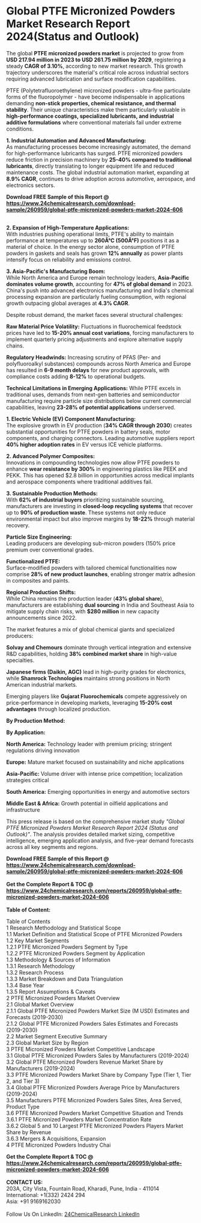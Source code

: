 <h1>Global PTFE Micronized Powders Market Research Report 2024(Status and Outlook)</h1><p>The global <strong>PTFE micronized powders market</strong> is projected to grow from <strong>USD 217.94 million in 2023 to USD 261.75 million by 2029</strong>, registering a steady <strong>CAGR of 3.10%</strong>, according to new market research. This growth trajectory underscores the material's critical role across industrial sectors requiring advanced lubrication and surface modification capabilities.</p><p>PTFE (Polytetrafluoroethylene) micronized powders - ultra-fine particulate forms of the fluoropolymer - have become indispensable in applications demanding <strong>non-stick properties, chemical resistance, and thermal stability</strong>. Their unique characteristics make them particularly valuable in <strong>high-performance coatings, specialized lubricants, and industrial additive formulations</strong> where conventional materials fail under extreme conditions.</p><p><strong>1. Industrial Automation and Advanced Manufacturing:</strong><br>
As manufacturing processes become increasingly automated, the demand for high-performance lubricants has surged. PTFE micronized powders reduce friction in precision machinery by <strong>25-40% compared to traditional lubricants</strong>, directly translating to longer equipment life and reduced maintenance costs. The global industrial automation market, expanding at <strong>8.9% CAGR</strong>, continues to drive adoption across automotive, aerospace, and electronics sectors.</p><div><b>Download FREE Sample of this Report @ 
            <a href="https://www.24chemicalresearch.com/download-sample/260959/global-ptfe-micronized-powders-market-2024-606">
            https://www.24chemicalresearch.com/download-sample/260959/global-ptfe-micronized-powders-market-2024-606</a></b></div><br><p><strong>2. Expansion of High-Temperature Applications:</strong><br>
With industries pushing operational limits, PTFE's ability to maintain performance at temperatures up to <strong>260Â°C (500Â°F)</strong> positions it as a material of choice. In the energy sector alone, consumption of PTFE powders in gaskets and seals has grown <strong>12% annually</strong> as power plants intensify focus on reliability and emissions control.</p><p><strong>3. Asia-Pacific's Manufacturing Boom:</strong><br>
While North America and Europe remain technology leaders, <strong>Asia-Pacific dominates volume growth</strong>, accounting for <strong>47% of global demand</strong> in 2023. China's push into advanced electronics manufacturing and India's chemical processing expansion are particularly fueling consumption, with regional growth outpacing global averages at <strong>4.3% CAGR</strong>.</p><p>Despite robust demand, the market faces several structural challenges:</p><p><strong>Raw Material Price Volatility:</strong> Fluctuations in fluorochemical feedstock prices have led to <strong>15-20% annual cost variations</strong>, forcing manufacturers to implement quarterly pricing adjustments and explore alternative supply chains.</p><p><strong>Regulatory Headwinds:</strong> Increasing scrutiny of PFAS (Per- and polyfluoroalkyl substances) compounds across North America and Europe has resulted in <strong>6-9 month delays</strong> for new product approvals, with compliance costs adding <strong>8-12%</strong> to operational budgets.</p><p><strong>Technical Limitations in Emerging Applications:</strong> While PTFE excels in traditional uses, demands from next-gen batteries and semiconductor manufacturing require particle size distributions below current commercial capabilities, leaving <strong>23-28% of potential applications</strong> underserved.</p><p><strong>1. Electric Vehicle (EV) Component Manufacturing:</strong><br>
The explosive growth in EV production (<strong>34% CAGR through 2030</strong>) creates substantial opportunities for PTFE powders in battery seals, motor components, and charging connectors. Leading automotive suppliers report <strong>40% higher adoption rates</strong> in EV versus ICE vehicle platforms.</p><p><strong>2. Advanced Polymer Composites:</strong><br>
Innovations in compounding technologies now allow PTFE powders to enhance <strong>wear resistance by 300%</strong> in engineering plastics like PEEK and PEKK. This has opened $2.8 billion in opportunities across medical implants and aerospace components where traditional additives fail.</p><p><strong>3. Sustainable Production Methods:</strong><br>
With <strong>62% of industrial buyers</strong> prioritizing sustainable sourcing, manufacturers are investing in <strong>closed-loop recycling systems</strong> that recover up to <strong>90% of production waste</strong>. These systems not only reduce environmental impact but also improve margins by <strong>18-22%</strong> through material recovery.</p><p><strong>Particle Size Engineering:</strong><br>
	Leading producers are developing sub-micron powders (150% price premium over conventional grades.</p><p><strong>Functionalized PTFE:</strong><br>
	Surface-modified powders with tailored chemical functionalities now comprise <strong>28% of new product launches</strong>, enabling stronger matrix adhesion in composites and paints.</p><p><strong>Regional Production Shifts:</strong><br>
	While China remains the production leader (<strong>43% global share</strong>), manufacturers are establishing <strong>dual sourcing</strong> in India and Southeast Asia to mitigate supply chain risks, with <strong>$280 million</strong> in new capacity announcements since 2022.</p><p>The market features a mix of global chemical giants and specialized producers:</p><p><strong>Solvay and Chemours</strong> dominate through vertical integration and extensive R&amp;D capabilities, holding <strong>38% combined market share</strong> in high-value specialties.</p><p><strong>Japanese firms (Daikin, AGC)</strong> lead in high-purity grades for electronics, while <strong>Shamrock Technologies</strong> maintains strong positions in North American industrial markets.</p><p>Emerging players like <strong>Gujarat Fluorochemicals</strong> compete aggressively on price-performance in developing markets, leveraging <strong>15-20% cost advantages</strong> through localized production.</p><p><strong>By Production Method:</strong></p><p><strong>By Application:</strong></p><p><strong>North America:</strong> Technology leader with premium pricing; stringent regulations driving innovation</p><p><strong>Europe:</strong> Mature market focused on sustainability and niche applications</p><p><strong>Asia-Pacific:</strong> Volume driver with intense price competition; localization strategies critical</p><p><strong>South America:</strong> Emerging opportunities in energy and automotive sectors</p><p><strong>Middle East &amp; Africa:</strong> Growth potential in oilfield applications and infrastructure</p><p>This press release is based on the comprehensive market study <em>"Global PTFE Micronized Powders Market Research Report 2024 (Status and Outlook)"</em>. The analysis provides detailed market sizing, competitive intelligence, emerging application analysis, and five-year demand forecasts across all key segments and regions.</p><div><b>Download FREE Sample of this Report @ 
            <a href="https://www.24chemicalresearch.com/download-sample/260959/global-ptfe-micronized-powders-market-2024-606">
            https://www.24chemicalresearch.com/download-sample/260959/global-ptfe-micronized-powders-market-2024-606</a></b></div><br><div><b>Get the Complete Report & TOC @ 
            <a href="https://www.24chemicalresearch.com/reports/260959/global-ptfe-micronized-powders-market-2024-606">
            https://www.24chemicalresearch.com/reports/260959/global-ptfe-micronized-powders-market-2024-606</a></b></div><br>
            <b>Table of Content:</b><p>Table of Contents<br />
1 Research Methodology and Statistical Scope<br />
1.1 Market Definition and Statistical Scope of PTFE Micronized Powders<br />
1.2 Key Market Segments<br />
1.2.1 PTFE Micronized Powders Segment by Type<br />
1.2.2 PTFE Micronized Powders Segment by Application<br />
1.3 Methodology & Sources of Information<br />
1.3.1 Research Methodology<br />
1.3.2 Research Process<br />
1.3.3 Market Breakdown and Data Triangulation<br />
1.3.4 Base Year<br />
1.3.5 Report Assumptions & Caveats<br />
2 PTFE Micronized Powders Market Overview<br />
2.1 Global Market Overview<br />
2.1.1 Global PTFE Micronized Powders Market Size (M USD) Estimates and Forecasts (2019-2030)<br />
2.1.2 Global PTFE Micronized Powders Sales Estimates and Forecasts (2019-2030)<br />
2.2 Market Segment Executive Summary<br />
2.3 Global Market Size by Region<br />
3 PTFE Micronized Powders Market Competitive Landscape<br />
3.1 Global PTFE Micronized Powders Sales by Manufacturers (2019-2024)<br />
3.2 Global PTFE Micronized Powders Revenue Market Share by Manufacturers (2019-2024)<br />
3.3 PTFE Micronized Powders Market Share by Company Type (Tier 1, Tier 2, and Tier 3)<br />
3.4 Global PTFE Micronized Powders Average Price by Manufacturers (2019-2024)<br />
3.5 Manufacturers PTFE Micronized Powders Sales Sites, Area Served, Product Type<br />
3.6 PTFE Micronized Powders Market Competitive Situation and Trends<br />
3.6.1 PTFE Micronized Powders Market Concentration Rate<br />
3.6.2 Global 5 and 10 Largest PTFE Micronized Powders Players Market Share by Revenue<br />
3.6.3 Mergers & Acquisitions, Expansion<br />
4 PTFE Micronized Powders Industry Chai</p><div><b>Get the Complete Report & TOC @ 
            <a href="https://www.24chemicalresearch.com/reports/260959/global-ptfe-micronized-powders-market-2024-606">
            https://www.24chemicalresearch.com/reports/260959/global-ptfe-micronized-powders-market-2024-606</a></b></div><br><b>CONTACT US:</b><br>
            203A, City Vista, Fountain Road, Kharadi, Pune, India - 411014<br>
            International: +1(332) 2424 294<br>
            Asia: +91 9169162030 <br><br>
            Follow Us On LinkedIn: <a href="https://www.linkedin.com/company/24chemicalresearch/">24ChemicalResearch LinkedIn</a>